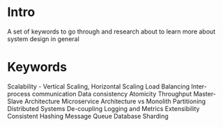 # Intro

A set of keywords to go through and research about to learn more about system design in general 

# Keywords

Scalability - Vertical Scaling, Horizontal Scaling
Load Balancing
Inter-process communication
Data consistency
Atomicity
Throughput
Master-Slave Architecture
Microservice Architecture vs Monolith
Partitioning 
Distributed Systems
De-coupling 
Logging and Metrics
Extensibility
Consistent Hashing
Message Queue
Database Sharding
